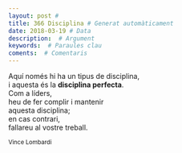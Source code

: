 ```yaml
---
layout: post #
title: 366 Disciplina # Generat automàticament
date: 2018-03-19 # Data
description:  # Argument
keywords:  # Paraules clau
coments:  # Comentaris
---
```


Aquí només hi ha un tipus de disciplina, <br />
i aquesta és la **disciplina perfecta**. <br />
Com a líders, <br />
heu de fer complir i mantenir <br />
aquesta disciplina; <br />
en cas contrari, <br />
fallareu al vostre treball. <br />

<small>Vince Lombardi</small>
